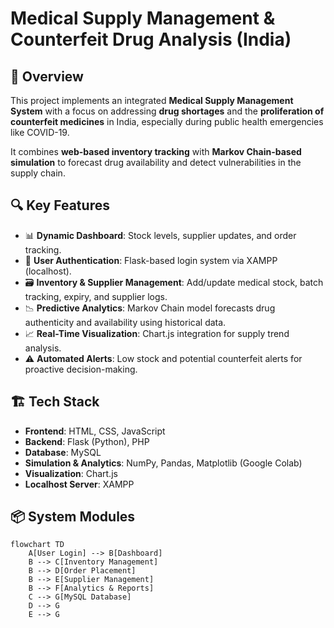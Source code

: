 # Medical Supply Management & Counterfeit Drug Analysis (India)

## 🧠 Overview

This project implements an integrated **Medical Supply Management System** with a focus on addressing **drug shortages** and the **proliferation of counterfeit medicines** in India, especially during public health emergencies like COVID-19.

It combines **web-based inventory tracking** with **Markov Chain-based simulation** to forecast drug availability and detect vulnerabilities in the supply chain.

## 🔍 Key Features

- 📊 **Dynamic Dashboard**: Stock levels, supplier updates, and order tracking.
- 🔐 **User Authentication**: Flask-based login system via XAMPP (localhost).
- 🗃️ **Inventory & Supplier Management**: Add/update medical stock, batch tracking, expiry, and supplier logs.
- 📉 **Predictive Analytics**: Markov Chain model forecasts drug authenticity and availability using historical data.
- 📈 **Real-Time Visualization**: Chart.js integration for supply trend analysis.
- ⚠️ **Automated Alerts**: Low stock and potential counterfeit alerts for proactive decision-making.

## 🏗️ Tech Stack

- **Frontend**: HTML, CSS, JavaScript
- **Backend**: Flask (Python), PHP
- **Database**: MySQL
- **Simulation & Analytics**: NumPy, Pandas, Matplotlib (Google Colab)
- **Visualization**: Chart.js
- **Localhost Server**: XAMPP

## 📦 System Modules

```mermaid
flowchart TD
    A[User Login] --> B[Dashboard]
    B --> C[Inventory Management]
    B --> D[Order Placement]
    B --> E[Supplier Management]
    B --> F[Analytics & Reports]
    C --> G[MySQL Database]
    D --> G
    E --> G
